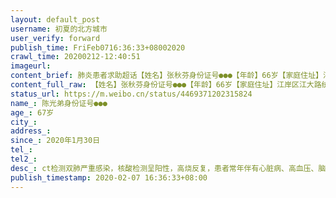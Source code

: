 ```yaml
---
layout: default_post
username: 初夏的北方城市
user_verify: forward
publish_time: FriFeb0716:36:33+08002020
crawl_time: 20200212-12:40:51
imageurl: 
content_brief: 肺炎患者求助超话【姓名】张秋芬身份证号●●●【年龄】66岁【家庭住址】江岸区江大路统建大江园 12栋二单元101【患病时间】2020年1月30日【病情描述】ct检测双肺严重感染，核酸检测呈阳性，高烧反复、目前已进入呼吸困难、吞咽困难阶段。病情危重但是目前，患者伴随有哮喘、 ...全文
content_full_raw: 【姓名】张秋芬身份证号●●●【年龄】66岁【家庭住址】江岸区江大路统建大江园12栋二单元101【患病时间】2020年1月30日【病情描述】ct检测双肺严重感染，核酸检测呈阳性，高烧反复、目前已进入呼吸困难、吞咽困难阶段。病情危重但是目前，患者伴随有哮喘、心脏病、高血压，哮喘等基础病，于昨日起家里靠呼吸机维持现状。联系人：姐姐陈蓓●●●【姓名】陈光弟身份证号：●●●【年龄】67岁【家庭住址】江岸区江大路统建大江园12栋二单元101【患病时间】2020年1月30日【病情描述】ct检测双肺严重感染，核酸检测呈阳性，高烧反复，患者常年伴有心脏病、高血压、脑部肿瘤，病情危重。联系人：姐姐陈蓓●●●
status_url: https://m.weibo.cn/status/4469371202315824
name_: 陈光弟身份证号●●●
age_: 67岁
city_: 
address_: 
since_: 2020年1月30日
tel_: 
tel2_: 
desc_: ct检测双肺严重感染，核酸检测呈阳性，高烧反复，患者常年伴有心脏病、高血压、脑部肿瘤，病情危重。联系人姐姐陈蓓●●●
publish_timestamp: 2020-02-07 16:36:33+08:00
---
```

